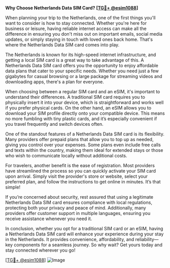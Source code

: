 **Why Choose Netherlands Data SIM Card? [[TG💪+ @esim1088](https://t.me/s/esim1088)]**

When planning your trip to the Netherlands, one of the first things you'll want to consider is how to stay connected. Whether you're here for business or leisure, having reliable internet access can make all the difference in ensuring you don't miss out on important emails, social media updates, or simply staying in touch with loved ones back home. That's where the Netherlands Data SIM card comes into play.

The Netherlands is known for its high-speed internet infrastructure, and getting a local SIM card is a great way to take advantage of this. A Netherlands Data SIM card offers you the opportunity to enjoy affordable data plans that cater to your specific needs. Whether you need just a few gigabytes for casual browsing or a large package for streaming videos and downloading apps, there's a plan for everyone.

When choosing between a regular SIM card and an eSIM, it's important to understand their differences. A traditional SIM card requires you to physically insert it into your device, which is straightforward and works well if you prefer physical cards. On the other hand, an eSIM allows you to download your SIM profile directly onto your compatible device. This means no more fumbling with tiny plastic cards, and it’s especially convenient if you travel frequently and switch devices often.

One of the standout features of a Netherlands Data SIM card is its flexibility. Many providers offer prepaid plans that allow you to top up as needed, giving you control over your expenses. Some plans even include free calls and texts within the country, making them ideal for extended stays or those who wish to communicate locally without additional costs.

For travelers, another benefit is the ease of registration. Most providers have streamlined the process so you can quickly activate your SIM card upon arrival. Simply visit the provider's store or website, select your preferred plan, and follow the instructions to get online in minutes. It’s that simple!

If you’re concerned about security, rest assured that using a legitimate Netherlands Data SIM card ensures compliance with local regulations, protecting both your privacy and peace of mind. Additionally, many providers offer customer support in multiple languages, ensuring you receive assistance whenever you need it.

In conclusion, whether you opt for a traditional SIM card or an eSIM, having a Netherlands Data SIM card will enhance your experience during your stay in the Netherlands. It provides convenience, affordability, and reliability—key components for a seamless journey. So why wait? Get yours today and stay connected wherever you go! 

[[TG💪+ @esim1088](https://t.me/s/esim1088)] ![Image](https://i.postimg.cc/Y0z9fWf4/image.png)